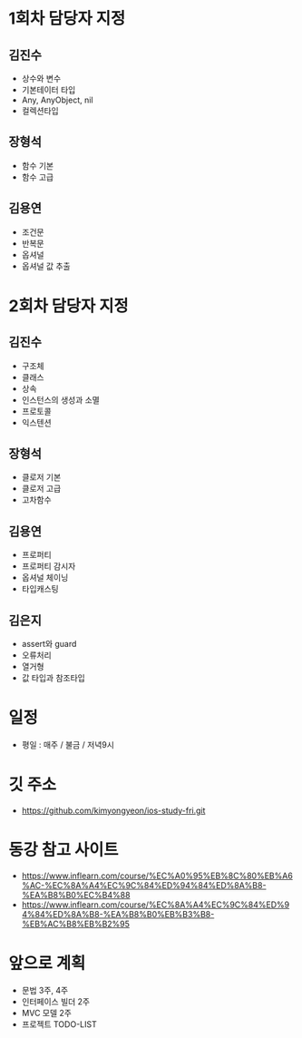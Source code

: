 # 1회차 담당자 지정

## 김진수

- 상수와 변수
- 기본테이터 타입
- Any, AnyObject, nil
- 컬렉션타입

## 장형석

- 함수 기본
- 함수 고급

## 김용연

- 조건문
- 반복문
- 옵셔널
- 옵셔널 값 추출

# 2회차 담당자 지정

## 김진수

- 구조체
- 클래스
- 상속
- 인스턴스의 생성과 소멸
- 프로토콜
- 익스텐션

## 장형석

- 클로저 기본
- 클로저 고급
- 고차함수

## 김용연

- 프로퍼티
- 프로퍼티 감시자
- 옵셔널 체이닝
- 타입캐스팅

## 김은지

- assert와 guard
- 오류처리
- 열거형
- 값 타입과 참조타입

# 일정

- 평일 : 매주 / 불금 / 저녁9시

# 깃 주소

- https://github.com/kimyongyeon/ios-study-fri.git

# 동강 참고 사이트

- https://www.inflearn.com/course/%EC%A0%95%EB%8C%80%EB%A6%AC-%EC%8A%A4%EC%9C%84%ED%94%84%ED%8A%B8-%EA%B8%B0%EC%B4%88
- https://www.inflearn.com/course/%EC%8A%A4%EC%9C%84%ED%94%84%ED%8A%B8-%EA%B8%B0%EB%B3%B8-%EB%AC%B8%EB%B2%95

# 앞으로 계획

- 문법 3주, 4주
- 인터페이스 빌더 2주
- MVC 모델 2주
- 프로젝트 TODO-LIST
